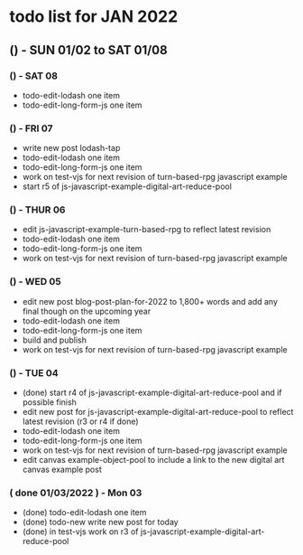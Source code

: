 # todo list for JAN 2022

<!--
## () - SUN 01/23 to  SAT 01/29
## () - SUN 01/16 to  SAT 01/22
## () - SUN 01/09 to  SAT 01/15
-->

## () - SUN 01/02 to  SAT 01/08

### () - SAT 08
* todo-edit-lodash one item
* todo-edit-long-form-js one item

### () - FRI 07
* write new post lodash-tap
* todo-edit-lodash one item
* todo-edit-long-form-js one item
* work on test-vjs for next revision of turn-based-rpg javascript example
* start r5 of js-javascript-example-digital-art-reduce-pool

### () - THUR 06
* edit js-javascript-example-turn-based-rpg to reflect latest revision
* todo-edit-lodash one item
* todo-edit-long-form-js one item
* work on test-vjs for next revision of turn-based-rpg javascript example

### () - WED 05
* edit new post blog-post-plan-for-2022 to 1,800+ words and add any final though on the upcoming year
* todo-edit-lodash one item
* todo-edit-long-form-js one item
* build and publish
* work on test-vjs for next revision of turn-based-rpg javascript example

### () - TUE 04
* (done) start r4 of js-javascript-example-digital-art-reduce-pool and if possible finish
* edit new post for js-javascript-example-digital-art-reduce-pool to reflect latest revision (r3 or r4 if done)
* todo-edit-lodash one item
* todo-edit-long-form-js one item
* work on test-vjs for next revision of turn-based-rpg javascript example
* edit canvas example-object-pool to include a link to the new digital art canvas example post

### ( done 01/03/2022 ) - Mon 03
* (done) todo-edit-lodash one item
* (done) todo-new write new post for today
* (done) in test-vjs work on r3 of js-javascript-example-digital-art-reduce-pool
